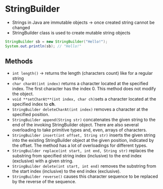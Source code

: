 # StringBuilder

- Strings in Java are immutable objects → once created string cannot be changed
- StringBuilder class is used to create mutable string objects

```java
StringBuilder sb = new StringBuilder("Hello!");
System.out.println(sb); // "Hello!"
```

## Methods

- `int length()` → returns the length (characters count) like for a regular string
- `char charAt(int index)` returns a character located at the specified index. The first character has the index 0. This method does not modify the object.
- `void **setCharAt**(int index, char ch)`sets a character located at the specified index to **ch**.
- `StringBuilder deleteCharAt(int index)` removes a character at the specified position.
- `StringBuilder append(String str)` concatenates the given string to the end of the invoking StringBuilder object. There are also several overloading to take primitive types and, even, arrays of characters.
- `StringBuilder insert(int offset, String str)` inserts the given string into the existing StringBuilder object at the given position, indicated by the offset. The method has a lot of overloadings for different types.
- `StringBuilder replace(int start, int end, String str)` replaces the substring from specified string index (inclusive) to the end index (exclusive) with a given string.
- `StringBuilder delete(int start, int end)` removes the substring from the start index (inclusive) to the end index (exclusive).
- `StringBuilder reverse()` causes this character sequence to be replaced by the reverse of the sequence.